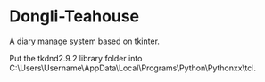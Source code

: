 # Dongli-Teahouse

A diary manage system based on tkinter.

Put the tkdnd2.9.2 library folder into C:\Users\Username\AppData\Local\Programs\Python\Pythonxx\tcl\.
